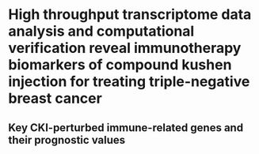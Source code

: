 # High throughput transcriptome data analysis and computational verification reveal immunotherapy biomarkers of compound kushen injection for treating triple-negative breast cancer

## Key CKI-perturbed immune-related genes and their prognostic values
